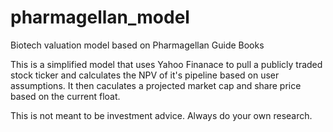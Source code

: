 # pharmagellan_model
Biotech valuation model based on Pharmagellan Guide Books

This is a simplified model that uses Yahoo Finanace to pull a publicly traded stock ticker and calculates the NPV of it's pipeline based on user assumptions. It then caculates a projected market cap and share price based on the current float. 

This is not meant to be investment advice. Always do your own research. 
